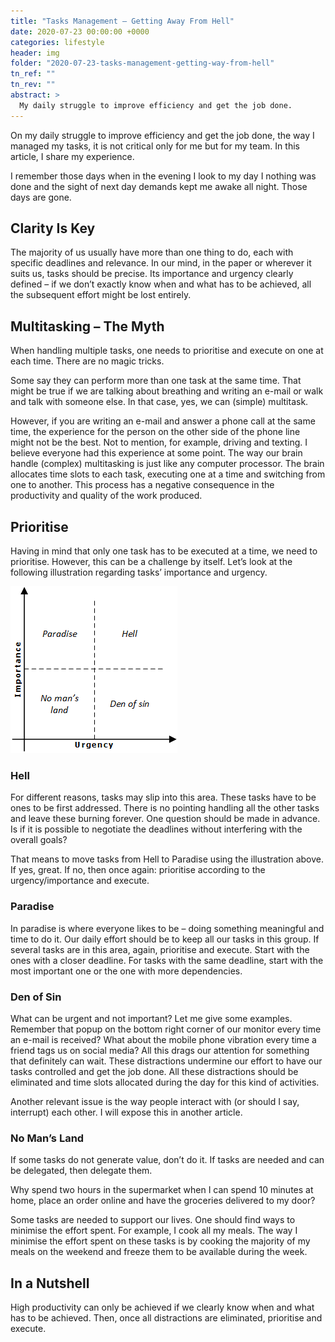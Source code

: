 ```yaml
---
title: "Tasks Management – Getting Away From Hell"
date: 2020-07-23 00:00:00 +0000
categories: lifestyle
header: img
folder: "2020-07-23-tasks-management-getting-way-from-hell"
tn_ref: ""
tn_rev: ""
abstract: >
  My daily struggle to improve efficiency and get the job done.
---
```


On my daily struggle to improve efficiency and get the job done, the way I managed my tasks, it is not critical only for me but for my team. In this article, I share my experience.

I remember those days when in the evening I look to my day I nothing was done and the sight of next day demands kept me awake all night. Those days are gone.

## Clarity Is Key

The majority of us usually have more than one thing to do, each with specific deadlines and relevance. In our mind, in the paper or wherever it suits us, tasks should be precise. Its importance and urgency clearly defined – if we don’t exactly know when and what has to be achieved, all the subsequent effort might be lost entirely.

## Multitasking – The Myth

When handling multiple tasks, one needs to prioritise and execute on one at each time. There are no magic tricks.

Some say they can perform more than one task at the same time. That might be true if we are talking about breathing and writing an e-mail or walk and talk with someone else. In that case, yes, we can (simple) multitask.

However, if you are writing an e-mail and answer a phone call at the same time, the experience for the person on the other side of the phone line might not be the best. Not to mention, for example, driving and texting. I believe everyone had this experience at some point. The way our brain handle (complex) multitasking is just like any computer processor. The brain allocates time slots to each task, executing one at a time and switching from one to another. This process has a negative consequence in the productivity and quality of the work produced.

## Prioritise

Having in mind that only one task has to be executed at a time, we need to prioritise. However, this can be a challenge by itself. Let’s look at the following illustration regarding tasks’ importance and urgency.

![tasks](/assets/images/posts/2020-07-23-tasks-management-getting-way-from-hell/img0001.png)

### Hell

For different reasons, tasks may slip into this area. These tasks have to be ones to be first addressed. There is no pointing handling all the other tasks and leave these burning forever. One question should be made in advance. Is if it is possible to negotiate the deadlines without interfering with the overall goals?

That means to move tasks from Hell to Paradise using the illustration above. If yes, great. If no, then once again: prioritise according to the urgency/importance and execute.

### Paradise

In paradise is where everyone likes to be – doing something meaningful and time to do it. Our daily effort should be to keep all our tasks in this group. If several tasks are in this area, again, prioritise and execute. Start with the ones with a closer deadline. For tasks with the same deadline, start with the most important one or the one with more dependencies.

### Den of Sin

What can be urgent and not important? Let me give some examples. Remember that popup on the bottom right corner of our monitor every time an e-mail is received? What about the mobile phone vibration every time a friend tags us on social media? All this drags our attention for something that definitely can wait. These distractions undermine our effort to have our tasks controlled and get the job done. All these distractions should be eliminated and time slots allocated during the day for this kind of activities.

Another relevant issue is the way people interact with (or should I say, interrupt) each other. I will expose this in another article.

### No Man’s Land

If some tasks do not generate value, don’t do it. If tasks are needed and can be delegated, then delegate them.

Why spend two hours in the supermarket when I can spend 10 minutes at home, place an order online and have the groceries delivered to my door?

Some tasks are needed to support our lives. One should find ways to minimise the effort spent. For example, I cook all my meals. The way I minimise the effort spent on these tasks is by cooking the majority of my meals on the weekend and freeze them to be available during the week.

## In a Nutshell

High productivity can only be achieved if we clearly know when and what has to be achieved. Then, once all distractions are eliminated, prioritise and execute.